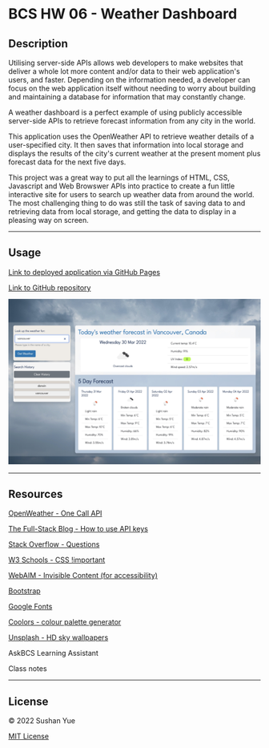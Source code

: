 # BCS HW 06 - Weather Dashboard

## Description

Utilising server-side APIs allows web developers to make websites that deliver a whole lot more content and/or data to their web application's users, and faster. Depending on the information needed, a developer can focus on the web application itself without needing to worry about building and maintaining a database for information that may constantly change.

A weather dashboard is a perfect example of using publicly accessible server-side APIs to retrieve forecast information from any city in the world. 

This application uses the OpenWeather API to retrieve weather details of a user-specified city. It then saves that information into local storage and displays the results of the city's current weather at the present moment plus forecast data for the next five days.

This project was a great way to put all the learnings of HTML, CSS, Javascript and Web Browswer APIs into practice to create a fun little interactive site for users to search up weather data from around the world. The most challenging thing to do was still the task of saving data to and retrieving data from local storage, and getting the data to display in a pleasing way on screen.

---

## Usage

[Link to deployed application via GitHub Pages](https://atlantablack.github.io/HW06_Weather_Dashboard/)

[Link to GitHub repository](https://github.com/AtlantaBlack/HW06_Weather_Dashboard)

![Screenshot of Weather Dashboard](assets/images/screenshot-weather-dashboard.jpg?raw=true "Weather Dashboard screenshot")

---

## Resources

[OpenWeather - One Call API](https://openweathermap.org/api/one-call-api)

[The Full-Stack Blog - How to use API keys](https://coding-boot-camp.github.io/full-stack/apis/how-to-use-api-keys)

[Stack Overflow - Questions](https://stackoverflow.com/questions)

[W3 Schools - CSS !important](https://www.w3schools.com/css/css_important.asp)

[WebAIM - Invisible Content (for accessibility)](https://webaim.org/techniques/css/invisiblecontent/)

[Bootstrap](https://getbootstrap.com/)

[Google Fonts](https://fonts.google.com/)

[Coolors - colour palette generator](https://coolors.co/?home)

[Unsplash - HD sky wallpapers](https://unsplash.com/wallpapers/nature/sky)

AskBCS Learning Assistant

Class notes

---

## License

© 2022 Sushan Yue

[MIT License](/LICENSE)